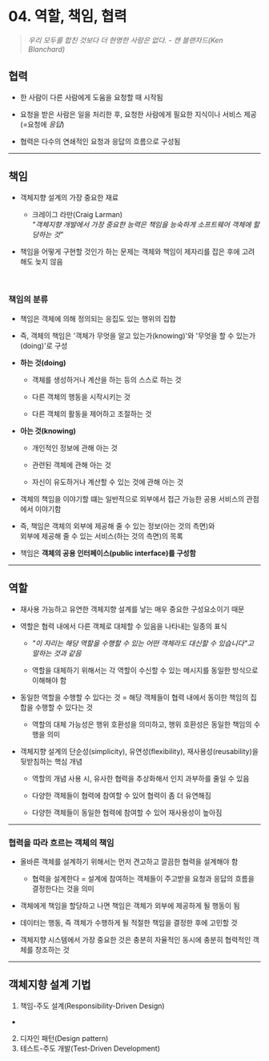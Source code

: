 # 04. 역할, 책임, 협력

> *우리 모두를 합친 것보다 더 현명한 사람은 없다.   - 캔 블랜차드(Ken Blanchard)*


## 협력
- 한 사람이 다른 사람에게 도움을 요청할 때 시작됨

- 요청을 받은 사람은 일을 처리한 후, 요청한 사람에게 필요한 지식이나 서비스 제공(=요청에 *응답*)
- 협력은 다수의 연쇄적인 요청과 응답의 흐름으로 구성됨

<hr>

## 책임
- 객체지향 설계의 가장 중요한 재료

  - 크레이그 라만(Craig Larman) <br/>
    *"객체지향 개발에서 가장 중요한 능력은 책임을 능숙하게 소프트웨어 객체에 할당하는 것"*
- 책임을 어떻게 구현할 것인가 하는 문제는 객체와 책임이 제자리를 잡은 후에 고려해도 늦지 않음

<br/>

### 책임의 분류
- 책임은 객체에 의해 정의되는 응집도 있는 행위의 집합

- 즉, 객체의 책임은 '객체가 무엇을 알고 있는가(knowing)'와 '무엇을 할 수 있는가(doing)'로 구성
- **하는 것(doing)**
  - 객체를 생성하거나 계산을 하는 등의 스스로 하는 것
  
  - 다른 객체의 행동을 시작시키는 것
  - 다른 객체의 활동을 제어하고 조절하는 것
- **아는 것(knowing)**
  - 개인적인 정보에 관해 아는 것
  
  - 관련된 객체에 관해 아는 것
  - 자신이 유도하거나 계산할 수 있는 것에 관해 아는 것
- 객체의 책임을 이야기할 떄는 일반적으로 외부에서 접근 가능한 공용 서비스의 관점에서 이야기함
- 즉, 책임은 객체의 외부에 제공해 줄 수 있는 정보(아는 것의 측면)와 <br>
  외부에 제공해 줄 수 있는 서비스(하는 것의 측면)의 목록
- 책임은 **객체의 공용 인터페이스(public interface)를 구성함**

<hr>

## 역할
- 재사용 가능하고 유연한 객체지향 설계를 낳는 매우 중요한 구성요소이기 때문

- 역할은 협력 내에서 다른 객체로 대체할 수 있음을 나타내는 일종의 표식
  - *"이 자리는 해당 역할을 수행할 수 있는 어떤 객체라도 대신할 수 있습니다"고 말하는 것과 같음*
  
  - 역할을 대체하기 위해서는 각 역할이 수신할 수 있는 메시지를 동일한 방식으로 이해해야 함
- 동일한 역할을 수행할 수 있다는 것 = 해당 객체들이 협력 내에서 동이한 책임의 집합을 수행할 수 있다는 것
  - 역할의 대체 가능성은 행위 호환성을 의미하고, 행위 호환성은 동일한 책임의 수행을 의미
- 객체지향 설계의 단순성(simplicity), 유연성(flexibility), 재사용성(reusability)을 뒷받침하는 핵심 개념
  - 역할의 개념 사용 시, 유사한 협력을 추상화해서 인지 과부하를 줄일 수 있음
  
  - 다양한 객체들이 협력에 참여할 수 있어 협력이 좀 더 유연해짐
  - 다양한 객체들이 동일한 협력에 참여할 수 있어 재사용성이 높아짐

<hr>

### 협력을 따라 흐르는 객체의 책임
- 올바른 객체를 설계하기 위해서는 먼저 견고하고 깔끔한 협력을 설계해야 함
  - 협력을 설계한다 = 설계에 참여하는 객체들이 주고받을 요청과 응답의 흐름을 결정한다는 것을 의미
  
- 객체에게 책임을 할당하고 나면 책임은 객체가 외부에 제공하게 될 행동이 됨
- 데이터는 행동, 즉 객체가 수행하게 될 적절한 책임을 결정한 후에 고민할 것
- 객체지향 시스템에서 가장 중요한 것은 충분히 자율적인 동시에 충분히 협력적인 객체를 창조하는 것

<hr>

## 객체지향 설계 기법
1. 책임-주도 설계(Responsibility-Driven Design)
- 

2. 디자인 패턴(Design pattern)
3. 테스트-주도 개발(Test-Driven Development)
